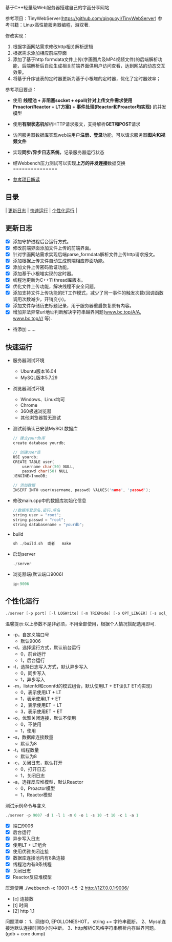 
基于C++轻量级Web服务器搭建自己的字画分享网站

参考项目：TinyWebServer(https://github.com/qinguoyi/TinyWebServer)
参考书籍：Linux高性能服务器编程，游双著.

修改实现：
1. 根据字画网站需求修改http相关解析逻辑
2. 根据需求添加相应前端界面
3. 添加了基于http formdata文件上传(字画图片及MP4视频文件)的后端解析功能，后端解析后自动生成相关前端界面供用户访问查看，达到网站的动态交互效果。
4. 将基于升序链表的定时器更新为基于小根堆的定时器，优化了定时器效率；

参考项目要点：
* 使用 **线程池 + 非阻塞socket + epoll(针对上传文件需求使用Proactor/Reactor + LT方案) + 事件处理(Reactor和Proactor均实现)** 的并发模型
* 使用**有限状态机**解析HTTP请求报文，支持解析**GET和POST**请求
* 访问服务器数据库实现web端用户**注册、登录**功能，可以请求服务器**图片和视频文件**
* 实现**同步/异步日志系统**，记录服务器运行状态
* 经Webbench压力测试可以实现**上万的并发连接**数据交换
===============

* [参考项目解读](https://mp.weixin.qq.com/mp/appmsgalbum?__biz=MzAxNzU2MzcwMw==&action=getalbum&album_id=1339230165934882817&scene=173&from_msgid=2649274431&from_itemidx=1&count=3&nolastread=1#wechat_redirect)

目录
-----

| [更新日志](#更新日志) | [快速运行](#快速运行) | [个性化运行](#个性化运行) |

更新日志
-------
- [x] 添加守护进程后台运行方式。
- [x] 修改前端界面添加文件上传的前端界面。
- [x] 针对字画网站需求实现后端parse_formdata解析文件上传http请求报文。
- [x] 添加根据上传文件自动生成前端相应界面功能。
- [x] 添加文件上传密码验证功能。
- [x] 添加基于小根堆实现的定时器。
- [x] 线程池更新为C++11 thread库版本。
- [x] 优化文件上传功能，解决线程不安全问题。
- [x] 添加支持文件上传功能的ET工作模式，减少了同一事件的触发次数(回调函数调用次数减少，开销变小)。
- [x] 添加文件存储历史标题记录，用于服务器重启恢复原有内容。
- [x] 增加非法异常url地址判断解决字符串越界问题(www.bc.top/A/A, www.bc.top/// 等).
- 待添加   ......


快速运行
------------
* 服务器测试环境
	* Ubuntu版本16.04
	* MySQL版本5.7.29
* 浏览器测试环境
	* Windows、Linux均可
	* Chrome
	* 360极速浏览器
	* 其他浏览器暂无测试

* 测试前确认已安装MySQL数据库

    ```C++
    // 建立yourdb库
    create database yourdb;

    // 创建user表
    USE yourdb;
    CREATE TABLE user(
        username char(50) NULL,
        passwd char(50) NULL
    )ENGINE=InnoDB;

    // 添加数据
    INSERT INTO user(username, passwd) VALUES('name', 'passwd');
    ```

* 修改main.cpp中的数据库初始化信息

    ```C++
    //数据库登录名,密码,库名
    string user = "root";
    string passwd = "root";
    string databasename = "yourdb";
    ```

* build

    ```C++
    sh ./build.sh  或者   make
    ```

* 启动server

    ```C++
    ./server
    ```

* 浏览器端(默认端口9006)

    ```C++
    ip:9006
    ```

个性化运行
------

```C++
./server [-p port] [-l LOGWrite] [-m TRIGMode] [-o OPT_LINGER] [-s sql_num] [-t thread_num] [-c close_log] [-a actor_model] [-d start_ground] 
```

温馨提示:以上参数不是非必须，不用全部使用，根据个人情况搭配选用即可.

* -p，自定义端口号
	* 默认9006
* -d，选择运行方式，默认前台运行
	* 0，前台运行
	* 1，后台运行
* -l，选择日志写入方式，默认异步写入
	* 0，同步写入
	* 1，异步写入
* -m，listenfd和connfd的模式组合，默认使用LT + ET读(LT ET均实现)
	* 0，表示使用LT + LT
	* 1，表示使用LT + ET  
    * 2，表示使用ET + LT
    * 3，表示使用ET + ET 
* -o，优雅关闭连接，默认不使用
	* 0，不使用
	* 1，使用
* -s，数据库连接数量
	* 默认为8
* -t，线程数量
	* 默认为8
* -c，关闭日志，默认打开
	* 0，打开日志
	* 1，关闭日志
* -a，选择反应堆模型，默认Reactor
	* 0，Proactor模型
	* 1，Reactor模型


测试示例命令与含义

```C++
./server -p 9007 -d 1 -l 1 -m 0 -o 1 -s 10 -t 10 -c 1 -a 1
```

- [x] 端口9006
- [x] 后台运行
- [x] 异步写入日志
- [x] 使用LT + LT组合
- [x] 使用优雅关闭连接
- [x] 数据库连接池内有8条连接
- [x] 线程池内有8条线程
- [x] 关闭日志
- [x] Reactor反应堆模型

压测使用
./webbench -c 10001 -t 5 -2 http://127.0.0.1:9006/
- [c] 连接数
- [t] 时间
- [2] http 1.1

问题清单：
1、网络IO, EPOLLONESHOT， string += 字符串截断。
2、Mysql连接池默认连接时间8小时中断。
3、http解析C风格字符串解析内存越界问题。 (gdb + core dump)